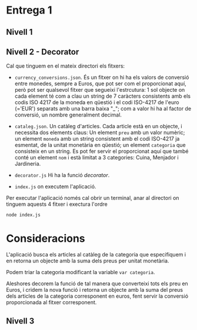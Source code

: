 # Entrega 1

## Nivell 1

## Nivell 2 - Decorator

Cal que tinguem en el mateix directori els fitxers:
- `currency_conversions.json`. És un fitxer on hi ha els valors de conversió entre monedes, sempre a Euros, que pot ser com el proporcionat aquí, però pot ser qualsevol fitxer que segueixi l'estrcutura: 1 sol objecte on cada element té com a clau un string de 7 caràcters consistents amb els codis ISO 4217 de la moneda en qüestió i el codi ISO-4217 de l'euro (='EUR') separats amb una barra baixa "_"; com a valor hi ha al factor de conversió, un nombre generalment decimal.

- `cataleg.json`. Un catàleg d'articles. Cada article està en un objecte, i necessita dos elements claus: Un element `preu` amb un valor numèric; un element `moneda` amb un string consistent amb el codi ISO-4217 ja esmentat, de la unitat monetària en qüestió; un element `categoria` que consisteix en un string. Es pot fer servir el proporcionat aquí que també conté un element `nom` i està limitat a 3 categories: Cuina, Menjador i Jardineria.

- `decorator.js` Hi ha la funció *decorator*.

- `index.js` on executem l'aplicació.

Per executar l'aplicació només cal obrir un terminal, anar al directori on tinguem aquests 4 fitxer i exectura l'ordre

    node index.js

# Consideracions

L'aplicació busca els articles al catàleg de la categoria que especifiquem i en retorna un objecte amb la suma dels preus per unitat monetària.

Podem triar la categoria modificant la variable `var categoria`.

Aleshores decorem la funció de tal manera que converteixi tots els preu en Euros, i cridem la nova funció i retorna un objecte amb la suma del preus dels articles de la categoria corresponent en euros, fent servir la conversió proporcionada al fitxer corresponent.


## Nivell 3
